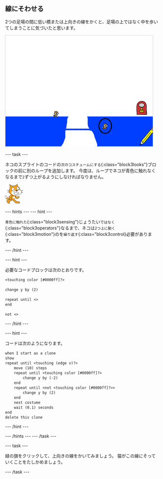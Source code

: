 ## 線にそわせる

2つの足場の間に低い橋または上向きの線をかくと、足場の上ではなく中を歩いてしまうことに気づいたと思います。

![足場の中を歩くネコ](images/cat-walk-through-platform.png)

\--- task \---

ネコのスプライトのコードの`次のコスチュームにする`{:class="block3looks"}ブロックの前に別のループを追加します。 今度は、ループでネコが青色に触れなくなるまで`2`ずつ上がるようにしなければなりません。

![ネコのスプライト](images/cat-sprite.png)

\--- hints \--- \--- hint \---

`青色に触れた`{:class="block3sensing"}じょうたい`ではなく`{:class="block3operators"}なるまで、ネコは`2つ上に動く`{:class="block3motion"}のを`繰り返す`{:class="block3control}必要があります。

\--- /hint \---

\--- hint \---

必要なコードブロックは次のとおりです。

```blocks3
<touching color [#0000ff]?>

change y by (2)

repeat until <>
end

not <>
```

\--- /hint \---

\--- hint \---

コードは次のようになります。

```blocks3
when I start as a clone
show
repeat until <touching (edge v)?>
    move (10) steps
    repeat until <touching color [#0000ff]?>
        change y by (-2)
    end
    repeat until <not <touching color [#0000ff]?>>
        change y by (2)
    end
    next costume
    wait (0.1) seconds
end
delete this clone
```

\--- /hint \---

\--- /hints \--- \--- /task \---

\--- task \---

緑の旗をクリックして、上向きの線をかいてみましょう。 猫がこの線にそっていくことをたしかめましょう。

\--- /task \---